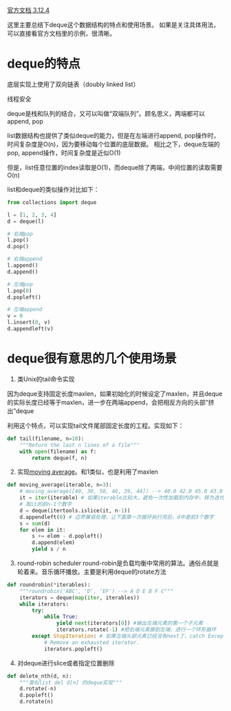 [官方文档 3.12.4](https://docs.python.org/3/library/collections.html#collections.deque)

这里主要总结下deque这个数据结构的特点和使用场景。 如果是关注具体用法，可以直接看官方文档里的示例，很清晰。

# deque的特点
底层实现上使用了双向链表（doubly linked list）

线程安全

deque是栈和队列的结合，又可以叫做“双端队列”。顾名思义，两端都可以append, pop

list数据结构也提供了类似deque的能力，但是在左端进行append, pop操作时，时间复杂度是O(n)，因为要移动每个位置的底层数据。 相比之下，deque左端的pop, append操作，时间复杂度是近似O(1)

但是，list任意位置的index读取是O(1)，而deque除了两端，中间位置的读取需要O(n)

list和deque的类似操作对比如下：

```python
from collections import deque

l = [1, 2, 3, 4]
d = deque(l)

# 右端pop
l.pop()
d.pop()

# 右端append
l.append()
d.append()

# 左端pop
l.pop(0)
d.popleft()

# 左端append
v = 0
l.insert(0, v)
d.appendleft(v)

```

# deque很有意思的几个使用场景

1. 类Unix的tail命令实现

因为deque支持固定长度maxlen，如果初始化的时候设定了maxlen，并且deque的实际长度已经等于maxlen，进一步在两端append，会把相反方向的头部“挤出”deque

利用这个特点，可以实现tail文件尾部固定长度的工程。实现如下：

```python
def tail(filename, n=10):
    """Return the last n lines of a file"""
    with open(filename) as f:
        return deque(f, n)
```


2. 实现[moving average](https://en.wikipedia.org/wiki/Moving_average)。和1类似，也是利用了maxlen

```python
def moving_average(iterable, n=3):
	# moving_average([40, 30, 50, 46, 39, 44]) --> 40.0 42.0 45.0 43.0
    it = iter(iterable) # 如果iterable比较大，避免一次性加载到内存中，转为迭代器，一个一个处理
    # 取it的前n-1个数字
    d = deque(itertools.islice(it, n-1))
    d.appendleft(0) # 边界兼容处理，让下面第一次循环执行完后，d中是前3个数字
    s = sum(d)
    for elem in it:
        s += elem - d.popleft()
        d.append(elem)
        yield s / n
```

3. round-robin scheduler
round-robin是负载均衡中常用的算法。通俗点就是轮着来。音乐循环播放。主要是利用deque的rotate方法

```python
def roundrobin(*iterables):
    """roundrobin('ABC', 'D', 'EF') --> A D E B F C"""
    iterators = deque(map(iter, iterables))
    while iterators:
        try:
            while True:
                yield next(iterators[0]) #输出左端元素的第一个子元素
                iterators.rotate(-1) #把右端元素挪到左端，进行一个环形循环
        except StopIteration: # 如果左端头部元素已经没有next了，catch Exception
            # Remove an exhausted iterator.
            iterators.popleft()
```

4. 对deque进行slice或者指定位置删除
```python
def delete_nth(d, n):
	"""类似list del d[n] 的deque实现"""
    d.rotate(-n)
    d.popleft()
    d.rotate(n)
```